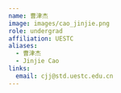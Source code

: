 ```yaml
---
name: 曹津杰
image: images/cao_jinjie.png
role: undergrad
affiliation: UESTC
aliases:
  - 曹津杰
  - Jinjie Cao
links:
  email: cjj@std.uestc.edu.cn 
---
```

